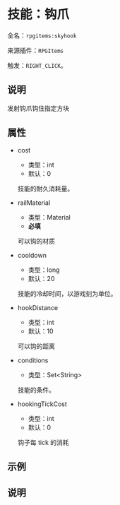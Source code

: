 # 技能：钩爪

<!-- 本文件是通过游戏内 `/rpgitem gen-wiki` 命令生成的。 -->
<!-- 请只在对应的 "beginCustomXXXX" 与 "endCustomXXXX" 间编辑。  -->
<!-- 如果您想修改技能或其属性的描述， -->
<!-- 请修改 "resources/lang/zh_CN.yml" 中对应的项。 -->

全名：`rpgitems:skyhook`

来源插件：`RPGItems`

触发：`RIGHT_CLICK`。

<!-- beginCustomHeader -->
<!-- endCustomHeader -->

## 说明

发射钩爪钩住指定方块
<!-- beginCustomDescription -->
<!-- endCustomDescription -->

## 属性

* cost

  * 类型：int
  * 默认：0

  技能的耐久消耗量。

* railMaterial

  * 类型：Material
  * **必填**

  可以钩的材质

* cooldown

  * 类型：long
  * 默认：20

  技能的冷却时间，以游戏刻为单位。

* hookDistance

  * 类型：int
  * 默认：10

  可以钩的距离

* conditions

  * 类型：Set&lt;String&gt;

  技能的条件。

* hookingTickCost

  * 类型：int
  * 默认：0

  钩子每 tick 的消耗

<!-- beginCustomProperties -->
<!-- endCustomProperties -->

## 示例

<!-- beginCustomExample -->
<!-- endCustomExample -->

## 说明

<!-- beginCustomNote -->
<!-- endCustomNote -->